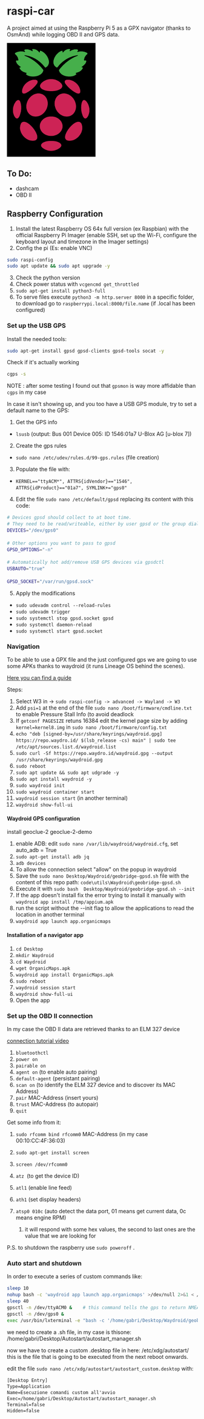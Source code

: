 # raspi-car

A project aimed at using the Raspberry Pi 5 as a GPX navigator (thanks to OsmAnd) while logging OBD II and GPS data.

![1755167269282](image/README/1755167269282.png)

## To Do:

- dashcam
- OBD II

## Raspberry Configuration

1. Install the latest Raspberry OS 64x full version (ex Raspbian) with the official Raspberry Pi Imager (enable SSH, set up the Wi-Fi, configure the keyboard layout and timezone in the Imager settings)
2. Config the pi (Es: enable VNC)

```bash
sudo raspi-config
sudo apt update && sudo apt upgrade -y
```

3. Check the python version
4. Check power status with `vcgencmd get_throttled`
5. `sudo apt-get install python3-full`
6. To serve files execute  `python3 -m http.server 8000` in a specific folder, to download go to `raspberrypi.local:8000/file.name` (if .local has been configured)

### Set up the USB GPS

Install the needed tools:

```bash
sudo apt-get install gpsd gpsd-clients gpsd-tools socat -y
```

Check if it's actually working

```bash
cgps -s
```

NOTE : after some testing I found out that `gpsmon` is way more affidable than `cgps` in my case

In case it isn't showing up, and you too have a USB GPS module, try to set a default name to the GPS:

1) Get the GPS info

- `lsusb` (output: Bus 001 Device 005: ID 1546:01a7 U-Blox AG [u-blox 7])

2) Create the gps rules

- `sudo nano /etc/udev/rules.d/99-gps.rules` (file creation)

3) Populate the file with:

- `KERNEL=="ttyACM*", ATTRS{idVendor}=="1546", ATTRS{idProduct}=="01a7", SYMLINK+="gps0"`

4) Edit the file `sudo nano /etc/default/gpsd`  replacing its content with this code:

```bash
# Devices gpsd should collect to at boot time.
# They need to be read/writeable, either by user gpsd or the group dialout.
DEVICES="/dev/gps0"

# Other options you want to pass to gpsd
GPSD_OPTIONS="-n"

# Automatically hot add/remove USB GPS devices via gpsdctl
USBAUTO="true"

GPSD_SOCKET="/var/run/gpsd.sock"
```

5) Apply the modifications

- `sudo udevadm control --reload-rules`
- `sudo udevadm trigger`
- `sudo systemctl stop gpsd.socket gpsd `
- `sudo systemctl daemon-reload `
- `sudo systemctl start gpsd.socket`

### Navigation

To be able to use a GPX file and the just configured gps we are going to use some APKs thanks to waydroid (it runs Lineage OS behind the scenes).

[Here you can find a guide](https://www.xda-developers.com/run-android-apps-raspberry-pi-how/)

Steps:

1. Select W3 in -> `sudo raspi-config -> advanced -> Wayland -> W3`
2. Add `psi=1` at the end of the file `sudo nano /boot/firmware/cmdline.txt` to enable Pressure Stall Info (to avoid deadlock
3. If `getconf PAGESIZE` retuns 16384 edit the kernel page size by adding `kernel=kernel8.img` in `sudo nano /boot/firmware/config.txt`
4. `echo "deb [signed-by=/usr/share/keyrings/waydroid.gpg] https://repo.waydro.id/ $(lsb_release -cs) main" | sudo tee /etc/apt/sources.list.d/waydroid.list`
5. `sudo curl -Sf https://repo.waydro.id/waydroid.gpg --output /usr/share/keyrings/waydroid.gpg`
6. `sudo reboot`
7. `sudo apt update && sudo apt udgrade -y`
8. `sudo apt install waydroid -y`
9. `sudo waydroid init`
10. `sudo waydroid container start`
11. `waydroid session start` (in another terminal)
12. `waydroid show-full-ui`

#### Waydroid GPS configuration

install geoclue-2 geoclue-2-demo

1) enable ADB: edit `sudo nano /var/lib/waydroid/waydroid.cfg`, set auto_adb = True
2) `sudo apt-get install adb jq`
3) `adb devices`
4) To allow the connection select "allow" on the popup in waydroid
5) Save the `sudo nano Desktop/Waydroid/geobridge-gpsd.sh` file with the content of this repo path: `code\utils\Waydroid\geobridge-gpsd.sh`
6) Execute it with `sudo bash  Desktop/Waydroid/geobridge-gpsd.sh --init`
7) If the app doesn't install fix the error trying to install it manually with `waydroid app install /tmp/appium.apk`
8) run the script without the --init flag to allow the applications to read the location in another terminal
9) `waydroid app launch app.organicmaps`

#### Installation of a navigator app

1. `cd Desktop`
2. `mkdir Waydroid`
3. `cd Waydroid`
4. `wget OrganicMaps.apk`
5. `waydroid app install OrganicMaps.apk`
6. `sudo reboot`
7. `waydroid session start`
8. `waydroid show-full-ui`
9. Open the app

### Set up the OBD II connection

In my case the OBD II data are retrieved thanks to an ELM 327 device

[connection tutorial video](https://www.youtube.com/watch?v=DABytIdutKk)

1) `bluetoothctl`
2) `power on`
3) `pairable on`
4) `agent on` (to enable auto pairing)
5) `default-agent` (persistant pairing)
6) `scan on` (to identify the ELM 327 device and to discover its MAC Address)
7) `pair` MAC-Address (insert yours)
8) `trust` MAC-Address (to autopair)
9) `quit`

Get some info from it:

1) `sudo rfcomm bind rfcomm0` MAC-Address (in my case 00:10:CC:4F:36:03)
2) `sudo apt-get install screen`
3) `screen /dev/rfcomm0`
4) `atz `(to get the device ID)
5) `atl1` (enable line feed)
6) `ath1` (set display headers)
7) `atsp0 010c` (auto detect the data port, 01 means get current data, 0c means engine RPM)

   1) it will respond with some hex values, the second to last ones are the value that we are looking for

P.S. to shutdown the raspberry use `sudo poweroff` .

### Auto start and shutdown

In order to execute a series of custom commands like:

```bash
sleep 10
nohup bash -c 'waydroid app launch app.organicmaps' >/dev/null 2>&1 < /dev/null & #execute waydroid without a visible terminal
sleep 40
gpsctl -n /dev/ttyACM0 &    # this command tells the gps to return NMEA data, so gpsd can read it
gpsctl -n /dev/gps0 &
exec /usr/bin/lxterminal -e "bash -c '/home/gabri/Desktop/Waydroid/geobridge-gpsd.sh; exec bash'" &
```

we need to create a .sh file, in my case is thisone: /home/gabri/Desktop/Autostart/autostart_manager.sh

now we have to create a custom .desktop file in here: /etc/xdg/autostart/
this is the file that is going to be executed from the next reboot onwards.

edit the file `sudo nano /etc/xdg/autostart/autostart_custom.desktop` with:

```
[Desktop Entry]
Type=Application
Name=Esecuzione comandi custom all'avvio
Exec=/home/gabri/Desktop/Autostart/autostart_manager.sh
Terminal=false
Hidden=false
```
